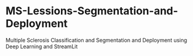 # MS-Lessions-Segmentation-and-Deployment
Multiple Sclerosis Classification and Segmentation and Deployment using Deep Learning and StreamLit
